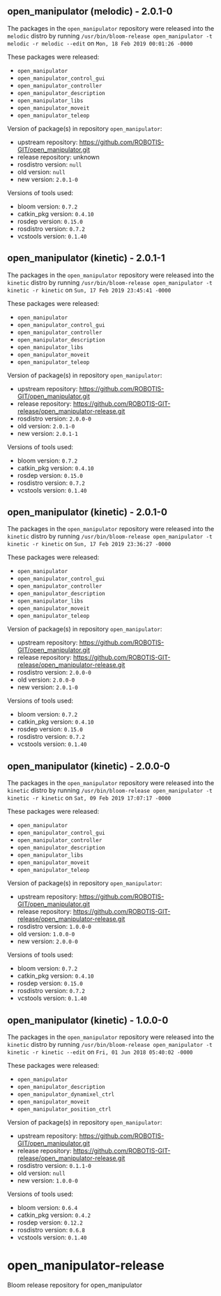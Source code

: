 ## open_manipulator (melodic) - 2.0.1-0

The packages in the `open_manipulator` repository were released into the `melodic` distro by running `/usr/bin/bloom-release open_manipulator -t melodic -r melodic --edit` on `Mon, 18 Feb 2019 00:01:26 -0000`

These packages were released:
- `open_manipulator`
- `open_manipulator_control_gui`
- `open_manipulator_controller`
- `open_manipulator_description`
- `open_manipulator_libs`
- `open_manipulator_moveit`
- `open_manipulator_teleop`

Version of package(s) in repository `open_manipulator`:

- upstream repository: https://github.com/ROBOTIS-GIT/open_manipulator.git
- release repository: unknown
- rosdistro version: `null`
- old version: `null`
- new version: `2.0.1-0`

Versions of tools used:

- bloom version: `0.7.2`
- catkin_pkg version: `0.4.10`
- rosdep version: `0.15.0`
- rosdistro version: `0.7.2`
- vcstools version: `0.1.40`


## open_manipulator (kinetic) - 2.0.1-1

The packages in the `open_manipulator` repository were released into the `kinetic` distro by running `/usr/bin/bloom-release open_manipulator -t kinetic -r kinetic` on `Sun, 17 Feb 2019 23:45:41 -0000`

These packages were released:
- `open_manipulator`
- `open_manipulator_control_gui`
- `open_manipulator_controller`
- `open_manipulator_description`
- `open_manipulator_libs`
- `open_manipulator_moveit`
- `open_manipulator_teleop`

Version of package(s) in repository `open_manipulator`:

- upstream repository: https://github.com/ROBOTIS-GIT/open_manipulator.git
- release repository: https://github.com/ROBOTIS-GIT-release/open_manipulator-release.git
- rosdistro version: `2.0.0-0`
- old version: `2.0.1-0`
- new version: `2.0.1-1`

Versions of tools used:

- bloom version: `0.7.2`
- catkin_pkg version: `0.4.10`
- rosdep version: `0.15.0`
- rosdistro version: `0.7.2`
- vcstools version: `0.1.40`


## open_manipulator (kinetic) - 2.0.1-0

The packages in the `open_manipulator` repository were released into the `kinetic` distro by running `/usr/bin/bloom-release open_manipulator -t kinetic -r kinetic` on `Sun, 17 Feb 2019 23:36:27 -0000`

These packages were released:
- `open_manipulator`
- `open_manipulator_control_gui`
- `open_manipulator_controller`
- `open_manipulator_description`
- `open_manipulator_libs`
- `open_manipulator_moveit`
- `open_manipulator_teleop`

Version of package(s) in repository `open_manipulator`:

- upstream repository: https://github.com/ROBOTIS-GIT/open_manipulator.git
- release repository: https://github.com/ROBOTIS-GIT-release/open_manipulator-release.git
- rosdistro version: `2.0.0-0`
- old version: `2.0.0-0`
- new version: `2.0.1-0`

Versions of tools used:

- bloom version: `0.7.2`
- catkin_pkg version: `0.4.10`
- rosdep version: `0.15.0`
- rosdistro version: `0.7.2`
- vcstools version: `0.1.40`


## open_manipulator (kinetic) - 2.0.0-0

The packages in the `open_manipulator` repository were released into the `kinetic` distro by running `/usr/bin/bloom-release open_manipulator -t kinetic -r kinetic` on `Sat, 09 Feb 2019 17:07:17 -0000`

These packages were released:
- `open_manipulator`
- `open_manipulator_control_gui`
- `open_manipulator_controller`
- `open_manipulator_description`
- `open_manipulator_libs`
- `open_manipulator_moveit`
- `open_manipulator_teleop`

Version of package(s) in repository `open_manipulator`:

- upstream repository: https://github.com/ROBOTIS-GIT/open_manipulator.git
- release repository: https://github.com/ROBOTIS-GIT-release/open_manipulator-release.git
- rosdistro version: `1.0.0-0`
- old version: `1.0.0-0`
- new version: `2.0.0-0`

Versions of tools used:

- bloom version: `0.7.2`
- catkin_pkg version: `0.4.10`
- rosdep version: `0.15.0`
- rosdistro version: `0.7.2`
- vcstools version: `0.1.40`


## open_manipulator (kinetic) - 1.0.0-0

The packages in the `open_manipulator` repository were released into the `kinetic` distro by running `/usr/bin/bloom-release open_manipulator -t kinetic -r kinetic --edit` on `Fri, 01 Jun 2018 05:40:02 -0000`

These packages were released:
- `open_manipulator`
- `open_manipulator_description`
- `open_manipulator_dynamixel_ctrl`
- `open_manipulator_moveit`
- `open_manipulator_position_ctrl`

Version of package(s) in repository `open_manipulator`:

- upstream repository: https://github.com/ROBOTIS-GIT/open_manipulator.git
- release repository: https://github.com/ROBOTIS-GIT-release/open_manipulator-release.git
- rosdistro version: `0.1.1-0`
- old version: `null`
- new version: `1.0.0-0`

Versions of tools used:

- bloom version: `0.6.4`
- catkin_pkg version: `0.4.2`
- rosdep version: `0.12.2`
- rosdistro version: `0.6.8`
- vcstools version: `0.1.40`


# open_manipulator-release
Bloom release repository for open_manipulator
